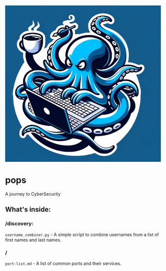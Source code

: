 ![pops.cafe](logo.png)

# pops

A journey to CyberSecurity

## What's inside:

### /discovery:

`username_combiner.py` - A simple script to combine usernames from a list of first names and last names.

### /

`port-list.md` - A list of common ports and their services.
